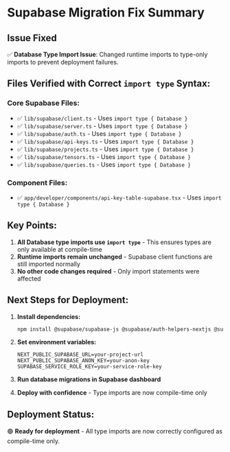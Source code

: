# Supabase Migration Fix Summary

## Issue Fixed
✅ **Database Type Import Issue**: Changed runtime imports to type-only imports to prevent deployment failures.

## Files Verified with Correct `import type` Syntax:

### Core Supabase Files:
- ✅ `lib/supabase/client.ts` - Uses `import type { Database }`
- ✅ `lib/supabase/server.ts` - Uses `import type { Database }`  
- ✅ `lib/supabase/auth.ts` - Uses `import type { Database }`
- ✅ `lib/supabase/api-keys.ts` - Uses `import type { Database }`
- ✅ `lib/supabase/projects.ts` - Uses `import type { Database }`
- ✅ `lib/supabase/tensors.ts` - Uses `import type { Database }`
- ✅ `lib/supabase/queries.ts` - Uses `import type { Database }`

### Component Files:
- ✅ `app/developer/components/api-key-table-supabase.tsx` - Uses `import type { Database }`

## Key Points:
1. **All Database type imports use `import type`** - This ensures types are only available at compile-time
2. **Runtime imports remain unchanged** - Supabase client functions are still imported normally
3. **No other code changes required** - Only import statements were affected

## Next Steps for Deployment:

1. **Install dependencies:**
   ```bash
   npm install @supabase/supabase-js @supabase/auth-helpers-nextjs @supabase/auth-helpers-react
   ```

2. **Set environment variables:**
   ```
   NEXT_PUBLIC_SUPABASE_URL=your-project-url
   NEXT_PUBLIC_SUPABASE_ANON_KEY=your-anon-key
   SUPABASE_SERVICE_ROLE_KEY=your-service-role-key
   ```

3. **Run database migrations in Supabase dashboard**

4. **Deploy with confidence** - Type imports are now compile-time only

## Deployment Status:
🟢 **Ready for deployment** - All type imports are now correctly configured as compile-time only.